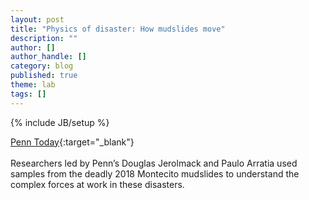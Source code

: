 ```yaml
---
layout: post
title: "Physics of disaster: How mudslides move"
description: ""
author: []
author_handle: []
category: blog
published: true
theme: lab
tags: []
---
```

{% include JB/setup %}

[Penn Today](https://penntoday.upenn.edu/news/physics-disaster-how-mudslides-move){:target="_blank"}<br><br>
Researchers led by Penn’s Douglas Jerolmack and Paulo Arratia used samples from the deadly 2018 Montecito mudslides to understand the complex forces at work in these disasters.
